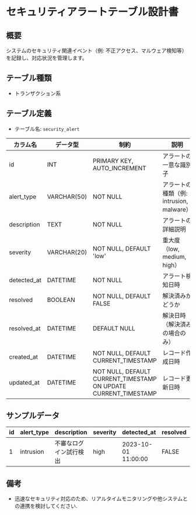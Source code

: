 # セキュリティアラートテーブル設計書

## 概要
システムのセキュリティ関連イベント（例: 不正アクセス、マルウェア検知等）を記録し、対応状況を管理します。

## テーブル種類
- トランザクション系

## テーブル定義
- テーブル名: `security_alert`

| カラム名    | データ型     | 制約                                                   | 説明                                          |
|-------------|--------------|--------------------------------------------------------|-----------------------------------------------|
| id          | INT          | PRIMARY KEY, AUTO_INCREMENT                            | アラートの一意な識別子                          |
| alert_type  | VARCHAR(50)  | NOT NULL                                               | アラートの種類（例: intrusion, malware）       |
| description | TEXT         | NOT NULL                                               | アラートの詳細説明                             |
| severity    | VARCHAR(20)  | NOT NULL, DEFAULT 'low'                                | 重大度（low, medium, high）                    |
| detected_at | DATETIME     | NOT NULL                                               | アラート検知日時                               |
| resolved    | BOOLEAN      | NOT NULL, DEFAULT FALSE                                | 解決済みかどうか                               |
| resolved_at | DATETIME     | DEFAULT NULL                                           | 解決日時（解決済みの場合のみ）                 |
| created_at  | DATETIME     | NOT NULL, DEFAULT CURRENT_TIMESTAMP                    | レコード作成日時                              |
| updated_at  | DATETIME     | NOT NULL, DEFAULT CURRENT_TIMESTAMP ON UPDATE CURRENT_TIMESTAMP | レコード更新日時            |

## サンプルデータ
| id | alert_type | description          | severity | detected_at         | resolved | resolved_at         | created_at           | updated_at           |
|----|------------|----------------------|----------|---------------------|----------|---------------------|----------------------|----------------------|
| 1  | intrusion  | 不審なログイン試行検出 | high     | 2023-10-01 11:00:00 | FALSE    | NULL                | 2023-10-01 11:00:00 | 2023-10-01 11:00:00 |

## 備考
- 迅速なセキュリティ対応のため、リアルタイムモニタリングや他システムとの連携を検討してください.
